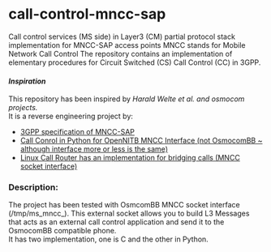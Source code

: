 # call-control-mncc-sap
Call control services (MS side) in Layer3 (CM) partial protocol stack implementation for MNCC-SAP access points
MNCC stands for Mobile Network Call Control
The repository contains an implementation of elementary procedures for Circuit Switched (CS) Call Control (CC) in 3GPP. <br>
<h4><b><i> Inspiration </i></b></h4>
This repository has been inspired by <i> Harald Welte et al. and osmocom projects.</i><br>
It is a reverse engineering project by:
<ul>
  <li>
  	<a href="http://www.etsi.org/deliver/etsi_ts/124000_124099/124007/14.00.00_60/ts_124007v140000p.pdf"> 3GPP specification of MNCC-SAP </a>
  </li>
  <li>
  	<a href="http://laforge.gnumonks.org/blog/20151202-mncc-python/"> Call Conrol in Python for OpenNITB MNCC Interface (not OsmocomBB ~ although interface more or less is the same)</a>
  </li>
  <li><a href="http://www.linux-call-router.de/">Linux Call Router has an implementation for bridging calls (MNCC socket interface)</a></li>
</ul>

<h3>Description:</h3>
The project has been tested with OsmcomBB MNCC socket interface (/tmp/ms_mncc_). This external socket allows you to build L3 Messages that acts as an external call control application and send it to the OsmocomBB compatible phone. <br>
It has two implementation, one is C and the other in Python.


 
